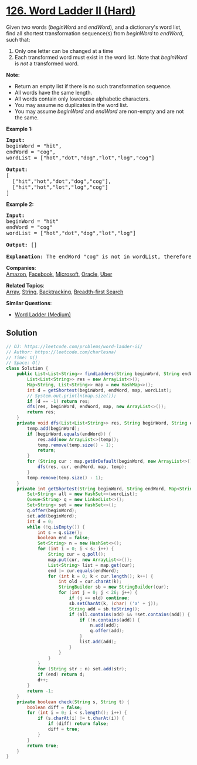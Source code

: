 # [126. Word Ladder II (Hard)](https://leetcode.com/problems/word-ladder-ii/)

<p>Given two words (<em>beginWord</em> and <em>endWord</em>), and a dictionary's word list, find all shortest transformation sequence(s) from <em>beginWord</em> to <em>endWord</em>, such that:</p>

<ol>
	<li>Only one letter can be changed at a time</li>
	<li>Each transformed word must exist in the word list. Note that <em>beginWord</em> is <em>not</em> a transformed word.</li>
</ol>

<p><strong>Note:</strong></p>

<ul>
	<li>Return an empty list if there is no such transformation sequence.</li>
	<li>All words have the same length.</li>
	<li>All words contain only lowercase alphabetic characters.</li>
	<li>You may assume no duplicates in the word list.</li>
	<li>You may assume <em>beginWord</em> and <em>endWord</em> are non-empty and are not the same.</li>
</ul>

<p><strong>Example 1:</strong></p>

<pre><strong>Input:</strong>
beginWord = "hit",
endWord = "cog",
wordList = ["hot","dot","dog","lot","log","cog"]

<strong>Output:</strong>
[
  ["hit","hot","dot","dog","cog"],
&nbsp; ["hit","hot","lot","log","cog"]
]
</pre>

<p><strong>Example 2:</strong></p>

<pre><strong>Input:</strong>
beginWord = "hit"
endWord = "cog"
wordList = ["hot","dot","dog","lot","log"]

<strong>Output: </strong>[]

<strong>Explanation:</strong>&nbsp;The endWord "cog" is not in wordList, therefore no possible<strong>&nbsp;</strong>transformation.
</pre>

<ul>
</ul>


**Companies**:  
[Amazon](https://leetcode.com/company/amazon), [Facebook](https://leetcode.com/company/facebook), [Microsoft](https://leetcode.com/company/microsoft), [Oracle](https://leetcode.com/company/oracle), [Uber](https://leetcode.com/company/uber)

**Related Topics**:  
[Array](https://leetcode.com/tag/array/), [String](https://leetcode.com/tag/string/), [Backtracking](https://leetcode.com/tag/backtracking/), [Breadth-first Search](https://leetcode.com/tag/breadth-first-search/)

**Similar Questions**:
* [Word Ladder (Medium)](https://leetcode.com/problems/word-ladder/)

## Solution 

```java
// OJ: https://leetcode.com/problems/word-ladder-ii/
// Author: https://leetcode.com/charlesna/
// Time: O()
// Space: O()
class Solution {
    public List<List<String>> findLadders(String beginWord, String endWord, List<String> wordList) {
        List<List<String>> res = new ArrayList<>();
        Map<String, List<String>> map = new HashMap<>();
        int d = getShortest(beginWord, endWord, map, wordList);
        // System.out.println(map.size());
        if (d == -1) return res;     
        dfs(res, beginWord, endWord, map, new ArrayList<>());
        return res;
    }
    private void dfs(List<List<String>> res, String beginWord, String endWord, Map<String, List<String>> map, List<String> temp) {
        temp.add(beginWord);
        if (beginWord.equals(endWord)) {
            res.add(new ArrayList<>(temp));
            temp.remove(temp.size() - 1);
            return;
        }
        for (String cur : map.getOrDefault(beginWord, new ArrayList<>())) {
            dfs(res, cur, endWord, map, temp);            
        }
        temp.remove(temp.size() - 1);
    }
    private int getShortest(String beginWord, String endWord, Map<String, List<String>> map, List<String> wordList) {
        Set<String> all = new HashSet<>(wordList);
        Queue<String> q = new LinkedList<>();
        Set<String> set = new HashSet<>();
        q.offer(beginWord);
        set.add(beginWord);
        int d = 0;
        while (!q.isEmpty()) {
            int s = q.size();
            boolean end = false;
            Set<String> n = new HashSet<>();
            for (int i = 0; i < s; i++) {
                String cur = q.poll();
                map.put(cur, new ArrayList<>());
                List<String> list = map.get(cur);
                end |= cur.equals(endWord);
                for (int k = 0; k < cur.length(); k++) {
                    int old = cur.charAt(k);
                    StringBuilder sb = new StringBuilder(cur);
                    for (int j = 0; j < 26; j++) {
                        if (j == old) continue;
                        sb.setCharAt(k, (char) ('a' + j));
                        String add = sb.toString();
                        if (all.contains(add) && !set.contains(add)) {
                            if (!n.contains(add)) {
                                n.add(add);
                                q.offer(add);
                            }
                            list.add(add);
                        }
                    }
                }
            }
            for (String str : n) set.add(str);
            if (end) return d;
            d++;
        }
        return -1;
    }
    private boolean check(String s, String t) {
        boolean diff = false;
        for (int i = 0; i < s.length(); i++) {
            if (s.charAt(i) != t.charAt(i)) {
                if (diff) return false;
                diff = true;
            }
        }
        return true;
    }
}
```